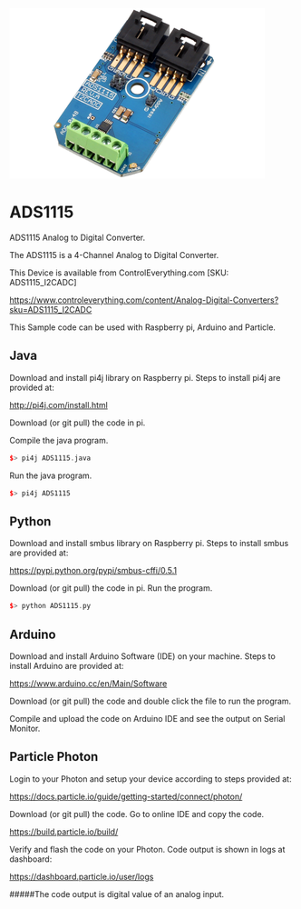 [![ADS1115](ADS1115_I2CADC.png)](https://www.controleverything.com/content/Analog-Digital-Converters?sku=ADS1115_I2CADC)
# ADS1115
ADS1115 Analog to Digital Converter.

The ADS1115 is a 4-Channel Analog to Digital Converter.

This Device is available from ControlEverything.com [SKU: ADS1115_I2CADC]

https://www.controleverything.com/content/Analog-Digital-Converters?sku=ADS1115_I2CADC

This Sample code can be used with Raspberry pi, Arduino and Particle.

## Java
Download and install pi4j library on Raspberry pi. Steps to install pi4j are provided at:

http://pi4j.com/install.html

Download (or git pull) the code in pi.

Compile the java program.
```cpp
$> pi4j ADS1115.java
```

Run the java program.
```cpp
$> pi4j ADS1115
```

## Python
Download and install smbus library on Raspberry pi. Steps to install smbus are provided at:

https://pypi.python.org/pypi/smbus-cffi/0.5.1

Download (or git pull) the code in pi. Run the program.

```cpp
$> python ADS1115.py
```

## Arduino
Download and install Arduino Software (IDE) on your machine. Steps to install Arduino are provided at:

https://www.arduino.cc/en/Main/Software

Download (or git pull) the code and double click the file to run the program.

Compile and upload the code on Arduino IDE and see the output on Serial Monitor.


## Particle Photon
Login to your Photon and setup your device according to steps provided at:
 
https://docs.particle.io/guide/getting-started/connect/photon/
 
Download (or git pull) the code. Go to online IDE and copy the code.
 
https://build.particle.io/build/
 
Verify and flash the code on your Photon. Code output is shown in logs at dashboard:
 
https://dashboard.particle.io/user/logs

#####The code output is digital value of an analog input.
